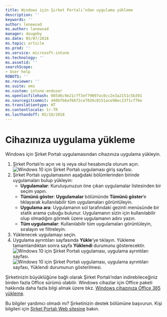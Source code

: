 ```yaml
---
title: Windows için Şirket Portalı’ndan uygulama yükleme
description: ''
keywords: ''
author: lenewsad
ms.author: lanewsad
manager: dougeby
ms.date: 05/07/2018
ms.topic: article
ms.prod: ''
ms.service: microsoft-intune
ms.technology: ''
ms.assetid: ''
searchScope:
- User help
ROBOTS: ''
ms.reviewer: ''
ms.suite: ems
ms.custom: intune-enduser
ms.openlocfilehash: 085d6c9e21cff3ef79097ac0cc2e3a2151c5b391
ms.sourcegitcommit: d40bfb6af66f2ce7026c0151ace98ec23f1cf76e
ms.translationtype: HT
ms.contentlocale: tr-TR
ms.lasthandoff: 05/10/2018
---
```

# <a name="install-apps-on-your-device"></a>Cihazınıza uygulama yükleme
Windows için Şirket Portalı uygulamasından cihazınıza uygulama yükleyin.

1. Şirket Portalı’nı açın ve iş veya okul hesabınızla oturum açın.
![Windows 10 için Şirket Portalı uygulaması giriş sayfası.](./media/RS1_AppDetailsPage_Installed_03.png)
2. Şirket Portalı uygulamasının aşağıdaki bölümlerinden birinde uygulamaları bulup yükleyin:
    * **Uygulamalar**: Kuruluşunuzun öne çıkan uygulamalar listesinden bir seçim yapın. 
    * **Tümünü göster**: **Uygulamalar** bölümünde **Tümünü göster**’e tıklayarak kullanılabilir tüm uygulamaları görüntüleyin.
    * **Uygulama ara**: Uygulamanın sol tarafındaki gezinti menüsünde bir statik arama çubuğu bulunur. Uygulamanın sizin için kullanılabilir olup olmadığını görmek üzere uygulamanın adını yazın.
    * **Tüm uygulamalar**: Kullanılabilir tüm uygulamaları görüntüleyin, sıralayın ve filtreleyin.
3. Yüklenecek uygulamayı seçin.
4. Uygulama ayrıntıları sayfasında **Yükle**’ye tıklayın. Yükleme tamamlandıktan sonra sayfa **Yüklendi** durumunu gösterecektir.
![Windows 10 için Şirket Portalı uygulaması, uygulama ayrıntıları sayfası.](./media/RS1_AppDetailsPage_Installed_02.png)  
![Windows 10 için Şirket Portalı uygulaması, uygulama ayrıntıları sayfası, Yüklendi durumunun gösterilmesi.](./media/RS1_AppDetailsPage_Installed_01.png)    

 Şirketinizin büyüklüğüne bağlı olarak Şirket Portalı’ndan indirebileceğiniz birden fazla Office sürümü olabilir. Windows cihazlar için Office paketi hakkında daha fazla bilgi almak üzere bkz. [Windows cihazınıza Office 365 yükleme](./install-office-windows.md).

Bu bilgiler yardımcı olmadı mı? Şirketinizin destek bölümüne başvurun. Kişi bilgileri için [Şirket Portalı Web sitesine](https://portal.manage.microsoft.com#HelpDeskDialog) bakın.
